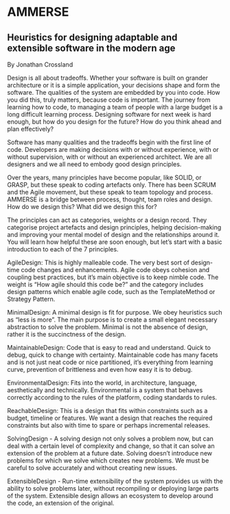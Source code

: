 # AMMERSE

## Heuristics for designing adaptable and extensible software in the modern age

By Jonathan Crossland


Design is all about tradeoffs. Whether your software is built on grander architecture or it is a simple application, your decisions shape and form the software. The qualities of the system are embedded by you into code. How you did this, truly matters, because code is important. The journey from learning how to code, to managing a team of people with a large budget is a long difficult learning process. Designing software for next week is hard enough, but how do you design for the future? How do you think ahead and plan effectively?

Software has many qualities and the tradeoffs begin with the first line of code. Developers are making decisions with or without experience, with or without supervision, with or without an experienced architect. We are all designers and we all need to embody good design principles.

Over the years, many principles have become popular, like SOLID, or GRASP, but these speak to coding artefacts only. There has been SCRUM and the Agile movement, but these speak to team topology and process. AMMERSE is a bridge between process, thought, team roles and design. How do we design this? What did we design this for? 

The principles can act as categories, weights or a design record. They categorise project artefacts and design principles, helping decision-making and improving your mental model of design and the relationships around it. You will learn how helpful these are soon enough, but let’s start with a basic introduction to each of the 7 principles.

AgileDesign: This is highly malleable code. The very best sort of design-time code changes and enhancements. Agile code obeys cohesion and coupling best practices, but it’s main objective is to keep nimble code. The weight is “How agile should this code be?” and the category includes design patterns which enable agile code, such as the TemplateMethod or Strategy Pattern.

MinimalDesign: A minimal design is fit for purpose. We obey heuristics such as “less is more”. The main purpose is to create a small elegant necessary abstraction to solve the problem. Minimal is not the absence of design, rather it is the succinctness of the design.

MaintainableDesign: Code that is easy to read and understand. Quick to debug, quick to change with certainty. Maintainable code has many facets and is not just neat code or nice partitioned, it’s everything from learning curve, prevention of brittleness and even how easy it is to debug.

EnvironmentalDesign: Fits into the world, in architecture, language, aesthetically and technically. Environmental is a system that behaves correctly according to the rules of the platform, coding standards to rules.

ReachableDesign: This is a design that fits within constraints such as a budget, timeline or features. We want a design that reaches the required constraints but also with time to spare or perhaps incremental releases.

SolvingDesign - A solving design not only solves a problem now, but can deal with a certain level of complexity and change, so that it can solve an extension of the problem at a future date. Solving doesn’t introduce new problems for which we solve which creates new problems. We must be careful to solve accurately and without creating new issues.

ExtensibleDesign - Run-time extensibility of the system provides us with the ability to solve problems later, without recompiling or deploying large parts of the system. Extensible design allows an ecosystem to develop around the code, an extension of the original.
